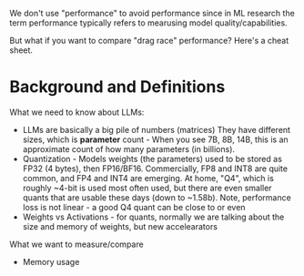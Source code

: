 We don't use "performance" to avoid performance since in ML research the term performance typically refers to mearusing model quality/capabilities.

But what if you want to compare "drag race" performance?  Here's a cheat sheet.

# Background and Definitions

What we need to know about LLMs:
- LLMs are basically a big pile of numbers (matrices) They have different sizes, which is **parameter** count - When you see 7B, 8B, 14B, this is an approximate count of how many parameters (in billions).
- Quantization - Models weights (the parameters) used to be stored as FP32 (4 bytes), then FP16/BF16. Commercially, FP8 and INT8 are quite common, and FP4 and INT4 are emerging. At home, "Q4", which is roughly ~4-bit is used most often used, but there are even smaller quants that are usable these days (down to ~1.58b). Note, performance loss is not linear - a good Q4 quant can be close to or even
- Weights vs Activations - for quants, normally we are talking about the size and memory of weights, but new accelearators 

What we want to measure/compare
- Memory usage



